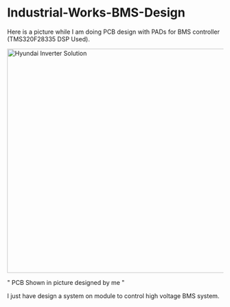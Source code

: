 # Industrial-Works-BMS-Design

Here is a picture while I am doing PCB design with PADs for BMS controller (TMS320F28335 DSP Used).

<img width="521" alt="Hyundai Inverter Solution" src="https://github.com/user-attachments/assets/c6507194-af8f-47d8-b54d-994867dd4c6b">

" PCB Shown in picture designed by me "

I just have design a system on module to control high voltage BMS system.
